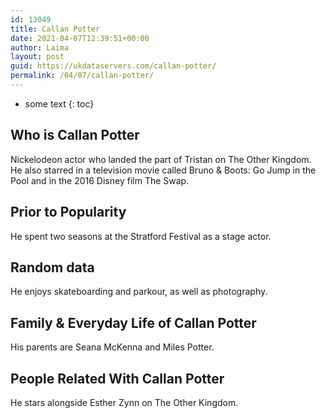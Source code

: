 ```yaml
---
id: 13049
title: Callan Potter
date: 2021-04-07T12:39:51+00:00
author: Laima
layout: post
guid: https://ukdataservers.com/callan-potter/
permalink: /04/07/callan-potter/
---
```


* some text
{: toc}


## Who is Callan Potter
                  
                  
                  
Nickelodeon actor who landed the part of Tristan on The Other Kingdom. He also starred in a television movie called Bruno & Boots: Go Jump in the Pool and in the 2016 Disney film The Swap.
                  
              
            
              
            
                
                
                
## Prior to Popularity
                  
                  
                  
He spent two seasons at the Stratford Festival as a stage actor.
                  
              
            
              
            
                
                
                
## Random data
                  
                  
                  
He enjoys skateboarding and parkour, as well as photography.
                  
              
            
              
            
                
                
                
## Family & Everyday Life of Callan Potter
                  
                  
                  
His parents are Seana McKenna and Miles Potter.
                  
              
            
              
            
                
                
                
## People Related With Callan Potter
                  
                  
                  
He stars alongside Esther Zynn on The Other Kingdom.
                  
              
            
              
            
                
              
            
              
              
            
            
              
            
          
          
          